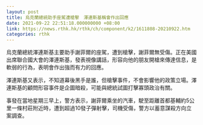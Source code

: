 ```yaml
---
layout: post
title: 烏克蘭總統助手座駕遭槍擊　澤連斯基稱會作出回應
date: 2021-09-22 22:51:18.000000000 +08:00
link: https://news.rthk.hk/rthk/ch/component/k2/1611808-20210922.htm
categories: rthk
---
```


烏克蘭總統澤連斯基主要助手謝菲爾的座駕，遭到槍擊，謝菲爾無受傷。正在美國出席聯合國大會的澤連斯基，發表視像講話，形容向他的朋友開槍來傳達信息，是軟弱的行為，表明會作出強而有力的回應。

澤連斯基又表示，不知道幕後黑手是誰，但槍擊事件，不會影響他的政策立場。澤連斯基的顧問形容事件是企圖暗殺，可能與總統試圖打擊寡頭政治有關。

事發在當地星期三早上，警方表示，謝菲爾乘坐的汽車，駛至距離首都基輔約5公里一條村莊附近時，遭到超過10發子彈射擊，司機受傷，警方以蓄意謀殺方向立案調查。
